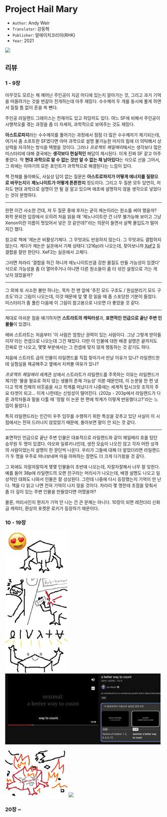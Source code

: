 # Project Hail Mary

- `Author`: Andy Weir
- `Translator`: 강동혁
- `Publisher`: 알에이치코리아(RHK)
- `Year`: 2021

<img src="https://github.com/user-attachments/assets/9af1a6e8-4ddd-4d43-bf52-cbde47d72c9a" width="200px">

## 리뷰

### 1 - 9장

아무것도 모르는 채 깨어난 주인공이 지금 어디에 있는지 알아가는 것, 그리고 과거 기억을 떠올려가는 것을 번갈아 전개하는데 아주 재밌다.
수수께끼 두 개를 동시에 풀게 하면서 질릴 틈 없이 혼을 쏙 뺀다.

주인공 라일랜드 그레이스는 천재끼도 있고 허당끼도 있다. 여느 SF에 비해서 주인공이 시행착오를 겪는 과정을 좀 더 자세히, 과학적으로 보여주는 것도 재밌다.

**아스트로파지**라는 수수께끼를 풀어가는 과정에서 점점 더 많은 수수께끼가 제기되는데,
여기서 좀 소프트한 SF였다면 아마 과학으로 설명 불가능한 미지의 힘에 더 의탁해서 상상력을 자극하는 방식을 택했을 것이다.
그러나 *프로젝트 헤일메리*에서는 생각보다 많은 미스터리에 대해 결국에는 **생각보다 현실적인** 해답이 제시된다.
이게 진짜 SF 같고 아주 좋았다.
딱 **현대 과학으로 알 수 없는 것만 알 수 없는 채 남아있다**는 식으로 선을 그어서, 그 외에는 이야기의 모든 포인트가 과학적으로 해결된다는 느낌이 있다.

책 전체를 돌아봐도, 사실상 답이 없는 질문은 **아스트로파지가 어떻게 에너지를 질량으로 바꾸는지**와 **제노나이트가 어떻게 튼튼한지** 정도이다.
그리고 두 질문 모두 당연히, 저자도 현대 과학으로 설명이 안 될 걸 알고 있으며 애초에 설명하지 않을 생각으로 넣었다는 것이 분명하다.

---

한편 이건 사소한 건데, 저 두 질문 중에 후자는 굳이 제논이라는 원소를 써야 했을까?
화학 문외한 입장에서 오히려 처음 읽을 때 '제노나이트란 건 너무 불가능해 보이고 그냥 Xenon이란 이름이 멋있어서 넣은 것 같은데?'라는 의문이 들면서 살짝 몰입도가 떨어지긴 했다.

참고로 책에 '제논은 비활성기체다. 그 무엇과도 반응하지 않는다. 그 무엇과도 결합하지 않는다. 게다가 제논은 실온에서 기체 상태다.'(216p)라 나오는데,
찾아보니까 [XeF2](https://en.wikipedia.org/wiki/Xenon_difluoride) 등 결합을 잘만 한단다. XeF2는 실온에서 고체다.

그러면 차라리 '결합을 하긴 하니까 제노나이트만큼 강한 물질도 만들 가능성이 있겠다' 식으로 가능성을 좀 더 열어주거나 아니면 다른 원소들이 좀 더 섞인 설정으로 가는 게 낫지 않았을까?

---

그 외에 또 사소한 불만 하나는, 목차 전 맨 앞에 '추진 모드 구조도 / 원심분리기 모드 구조도'라고 그림이 나오는데, 이것 때문에 앞 몇 장 읽을 때 좀 스포당한 기분이 들었다.
미스터리가 좀 풀린 다음에 이 그림이 참고용으로 나오면 더 좋았을 것 같다.

---

제대로 아쉬운 점을 얘기하자면 **스트라트의 캐릭터성**과, **표면적인 언급으로 끝난 주변 인물들**이 있겠다.

에바 스트라트는 처음부터 '이 사람은 엄청난 권력이 있는 사람이다. 그냥 그렇게 받아들이자'라는 컨셉으로 나오는데 그건 재밌다.
다만 이 인물에 대한 배경 설명은 끝까지도 진짜로 안 나오고, 몇몇 부분에서는 그 컨셉에 맞지 않게 행동하는 것 같기도 하다.

처음에 스트라트 급의 인물이 라일랜드를 직접 찾아가서 만날 이유가 있나?
라일랜드한테 실험실을 제공해주고 옆에서 지켜볼 여유가 있나?

*프로젝트 헤일메리* 세계관 상에서 스트라트가 라일랜드를 주목하는 이유는 라일랜드가 제기한 '물을 필요로 하지 않는 생물의 존재 가능성' 이론 때문인데,
이 논문을 한 편 냈다고 학계 전체의 비웃음을 사고 학계를 떠났다가 나중에는 세계적 탑시크릿 조직의 주요 타겟이 되고... 이게 나한테는 신빙성이 떨어진다.
(202p - 203p에서 라일랜드가 다른 과학자들과 말을 다툴 때 '정말 이 논문 한 편에 학계가 이렇게 반응했다고?'라는 느낌이 들었다.)

특히 라일랜드라는 인간이 우주 임무를 수행하기 위한 특성을 갖추고 있단 사실이 이 시점에서는 전혀 드러나지 않았었기 때문에, 돌아보면 말이 안 되는 것 같다.

---

표면적인 언급으로 끝난 주변 인물은 대표적으로 라일랜드와 같이 헤일메리 호를 탔던 승무원 두 명이 있겠다.
야오와 일류키나인데, 생전 모습이 나오진 않고 각자 어떤 성격의 사람이었는지 설명이 한 문단씩 나온다.
우리가 그들에 대해 더 알았더라면 라일랜드가 두 명을 우주로 떠나보내며 마음 아파하는 장면도 더 크게 다가왔을 것 같다.

그 외에도 자잘자잘하게 몇몇 인물들이 초반에 나오는데, 자잘자잘해서 너무 잘 잊힌다.
예를 들어 38p에 라일랜드의 오랜 친구라는 머리사가 나오는데, 배경 설명도 나오고 일상적인 대화도 나와서 인물은 잘 상상된다.
그런데 나중에 다시 등장했는지 기억이 안 난다. 책을 다 읽고 나면 전혀 기억이 나지 않을 것이다.
차라리 몇 명한테 초점을 맞춰서 좀 더 깊이 있는 주변 인물을 만들었다면 어땠을까?

물론, 머리사인지 뭔지가 기억 안 나는 건 큰 문제는 아니다.
10장이 되면 레전더리 신화급 캐릭터, 환상의 포켓몬 로키가 등장하기 때문이다.

### 10 - 19장

<img width="200" src="./Project_Hail_Mary_1.png">

<br>

<img width="200" src="./Project_Hail_Mary_2.png">

<br>

<img width="200" src="./Project_Hail_Mary_3.png">
<img width="500" src="./Project_Hail_Mary_3_1.png">

<br>
<br>

<img width="200" src="./Project_Hail_Mary_4.png">

<img width="200" src="https://media1.tenor.com/m/Bi5t9IXWlEkAAAAd/funny-sad-emoji-getting-disintegrated-into-dust.gif">

### 20장 ~
